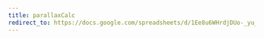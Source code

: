```yaml
---
title: parallaxCalc
redirect_to: https://docs.google.com/spreadsheets/d/1Ee8u6WHrdjDUo-_yu_uISWCecOLLGZw81eaNiiTZinE/edit#gid=0
---
```

